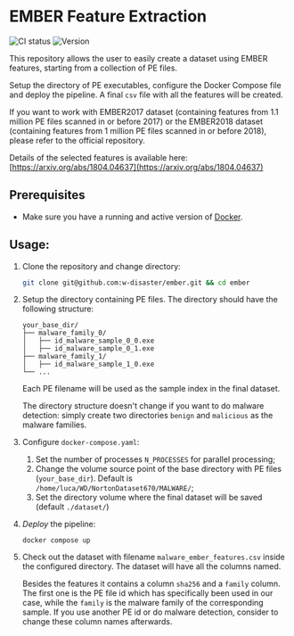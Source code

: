 

# EMBER Feature Extraction

![CI status](https://github.com/malware-concept-drift-detection/ember-features-extraction/actions/workflows/check.yml/badge.svg) 
![Version](https://img.shields.io/github/v/release/malware-concept-drift-detection/ember-features-extraction?style=plastic)



This repository allows the user to easily create a dataset using EMBER features, starting from a collection of PE files.

Setup the directory of PE executables, configure the Docker Compose file and deploy the pipeline. A final `csv` file with all the features will be created.

If you want to work with EMBER2017 dataset (containing features from 1.1 million PE files scanned in or before 2017) or the EMBER2018 dataset (containing features from 1 million PE files scanned in or before 2018), please refer to the official repository.

Details of the selected features is available here: [https://arxiv.org/abs/1804.04637](https://arxiv.org/abs/1804.04637)


## Prerequisites

- Make sure you have a running and active version of [Docker](https://docs.docker.com/engine/install/).

## Usage:

1. Clone the repository and change directory:
    ```bash
    git clone git@github.com:w-disaster/ember.git && cd ember
    ```

2. Setup the directory containing PE files. The directory should have the following structure:

    ```plaintext
    your_base_dir/
    ├── malware_family_0/
    │   ├── id_malware_sample_0_0.exe
    │   ├── id_malware_sample_0_1.exe
    ├── malware_family_1/
    │   ├── id_malware_sample_1_0.exe
    └── ...
    ```

    Each PE filename will be used as the sample index in the final dataset.

    The directory structure doesn't change if you want to do malware detection: simply create two directories `benign` and `malicious` as the malware families.

3. Configure `docker-compose.yaml`:
    1. Set the number of processes `N_PROCESSES` for parallel processing;
    2. Change the volume source point of the base directory with PE files (`your_base_dir`). Default is `/home/luca/WD/NortonDataset670/MALWARE/`;
    3. Set the directory volume where the final dataset will be saved (default `./dataset/`)


4. *Deploy* the pipeline:

    ```base
    docker compose up
    ```

5. Check out the dataset with filename `malware_ember_features.csv` inside the configured directory. The dataset will have all the columns named.

    Besides the features it contains a column `sha256` and a `family` column. The first one is the PE file id which has specifically been used in our case, while the `family` is the malware family of the corresponding sample. 
    If you use another PE id or do malware detection, consider to change these column names afterwards.

